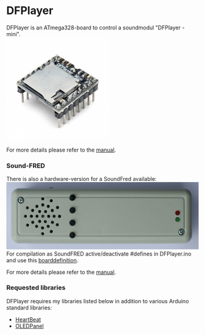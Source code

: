 # DFPlayer

DFPlayer is an ATmega328-board to control a soundmodul "DFPlayer - mini".<br>
<img src=Images/DFPlayer_mini.jpg><br>

For more details please refer to the [manual](Documentation/AVRSound_DFPlayer.pdf).<br>

### Sound-FRED
There is also a hardware-version for a SoundFred available:<br>
<img src=Images/Sound-FRED.jpg><br>
For compilation as SoundFRED active/deactivate #defines in DFPlayer.ino and use this [boarddefinition](Boarddefinition%20for%20SoundFRED.txt).<br>

For more details please refer to the [manual](Documentation/AVRSound_DFPlayer-Sound-FRED.pdf).<br>

### Requested libraries
DFPlayer requires my libraries listed below in addition to various Arduino standard libraries:<br> 
- [HeartBeat](https://www.github.com/Kruemelbahn/HeartBeat)
- [OLEDPanel](https://www.github.com/Kruemelbahn/OLEDPanel)